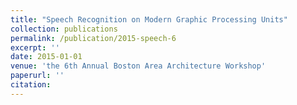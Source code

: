 ```yaml
---
title: "Speech Recognition on Modern Graphic Processing Units"
collection: publications
permalink: /publication/2015-speech-6
excerpt: ''
date: 2015-01-01
venue: 'the 6th Annual Boston Area Architecture Workshop'
paperurl: ''
citation: 
---
```


